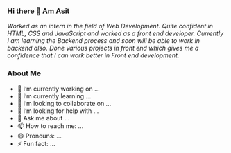 ### Hi there 👋 Am Asit

*Worked as an intern in the field of Web Development. Quite confident in HTML, CSS and JavaScript and worked as a front end developer. Currently I am learning the Backend process and soon will be able to work in backend also. Done various projects in front end which gives me a confidence that I can work better in Front end development.*


### About Me

- 🔭 I’m currently working on ...
- 🌱 I’m currently learning ...
- 👯 I’m looking to collaborate on ...
- 🤔 I’m looking for help with ...
- 💬 Ask me about ...
- 📫 How to reach me: ...
- 😄 Pronouns: ...
- ⚡ Fun fact: ...
